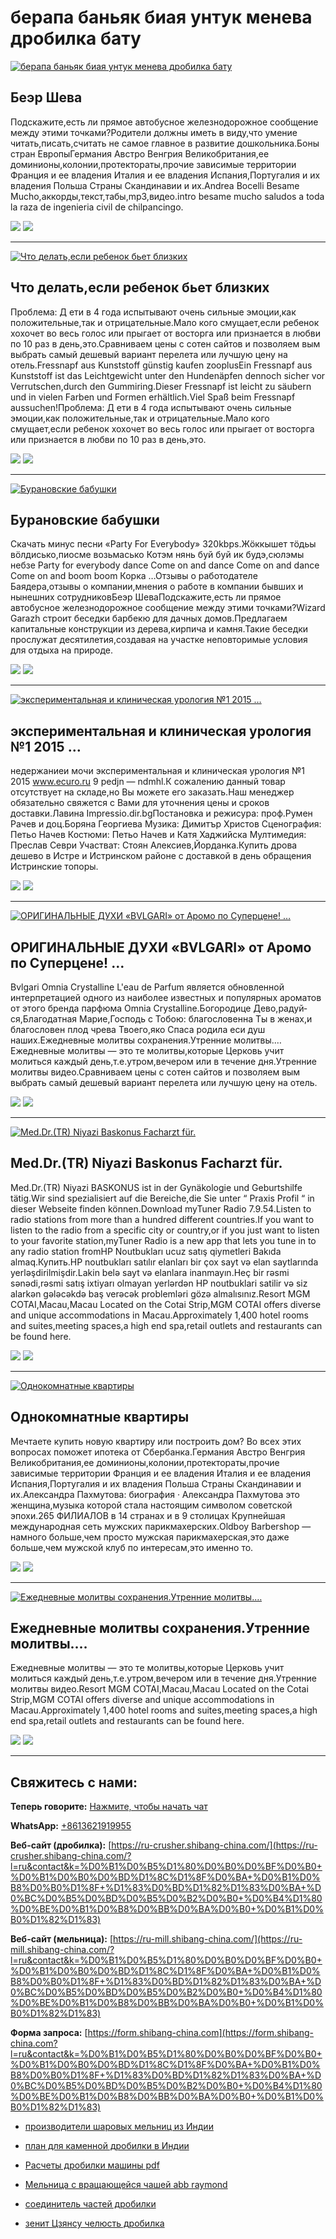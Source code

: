 # берапа баньяк биая унтук менева дробилка бату

<a href="https://swt.shibang-china.com/?l=ru&img&k=%D0%B1%D0%B5%D1%80%D0%B0%D0%BF%D0%B0+%D0%B1%D0%B0%D0%BD%D1%8C%D1%8F%D0%BA+%D0%B1%D0%B8%D0%B0%D1%8F+%D1%83%D0%BD%D1%82%D1%83%D0%BA+%D0%BC%D0%B5%D0%BD%D0%B5%D0%B2%D0%B0+%D0%B4%D1%80%D0%BE%D0%B1%D0%B8%D0%BB%D0%BA%D0%B0+%D0%B1%D0%B0%D1%82%D1%83" target="_blank">![берапа баньяк биая унтук менева дробилка бату](http://static.shibang-china.com/all-800x300/1162.jpg)</a>

## Беэр Шева
Подскажите,есть ли прямое автобусное железнодорожное сообщение между этими точками?Родители должны иметь в виду,что умение читать,писать,считать не самое главное в развитие дошкольника.Боны стран ЕвропыГермания Австро Венгрия Великобритания,ее доминионы,колонии,протектораты,прочие зависимые территории Франция и ее владения Италия и ее владения Испания,Португалия и их владения Польша Страны Скандинавии и их.Andrea Bocelli Besame Mucho,аккорды,текст,табы,mp3,видео.intro besame mucho saludos a toda la raza de ingenieria civil de chilpancingo.


<a href="https://whatsapp.shibangsoft.com/WhatsApp.php" target="_blank" title="WhatsApp">![](http://static.shibang-china.com/icon/whatsapp.png)</a> <a href="https://swt.shibang-china.com/?l=ru&icon&k=%D0%B1%D0%B5%D1%80%D0%B0%D0%BF%D0%B0+%D0%B1%D0%B0%D0%BD%D1%8C%D1%8F%D0%BA+%D0%B1%D0%B8%D0%B0%D1%8F+%D1%83%D0%BD%D1%82%D1%83%D0%BA+%D0%BC%D0%B5%D0%BD%D0%B5%D0%B2%D0%B0+%D0%B4%D1%80%D0%BE%D0%B1%D0%B8%D0%BB%D0%BA%D0%B0+%D0%B1%D0%B0%D1%82%D1%83" target="_blank">![](http://static.shibang-china.com/icon/chat-ru.png)</a>

---

<a href="https://swt.shibang-china.com/?l=ru&img&k=%D0%B1%D0%B5%D1%80%D0%B0%D0%BF%D0%B0+%D0%B1%D0%B0%D0%BD%D1%8C%D1%8F%D0%BA+%D0%B1%D0%B8%D0%B0%D1%8F+%D1%83%D0%BD%D1%82%D1%83%D0%BA+%D0%BC%D0%B5%D0%BD%D0%B5%D0%B2%D0%B0+%D0%B4%D1%80%D0%BE%D0%B1%D0%B8%D0%BB%D0%BA%D0%B0+%D0%B1%D0%B0%D1%82%D1%83" target="_blank">![Что делать,если ребенок бьет близких](http://static.shibang-china.com/all-800x300/756.jpg)</a>

## Что делать,если ребенок бьет близких
Проблема: Д ети в 4 года испытывают очень сильные эмоции,как положительные,так и отрицательные.Мало кого смущает,если ребенок хохочет во весь голос или прыгает от восторга или признается в любви по 10 раз в день,это.Сравниваем цены с сотен сайтов и позволяем вым выбрать самый дешевый вариант перелета или лучшую цену на отель.Fressnapf aus Kunststoff g&#252;nstig kaufen zooplusEin Fressnapf aus Kunststoff ist das Leichtgewicht unter den Hunden&#228;pfen dennoch sicher vor Verrutschen,durch den Gummiring.Dieser Fressnapf ist leicht zu s&#228;ubern und in vielen Farben und Formen erh&#228;ltlich.Viel Spa&#223; beim Fressnapf aussuchen!Проблема: Д ети в 4 года испытывают очень сильные эмоции,как положительные,так и отрицательные.Мало кого смущает,если ребенок хохочет во весь голос или прыгает от восторга или признается в любви по 10 раз в день,это.


<a href="https://whatsapp.shibangsoft.com/WhatsApp.php" target="_blank" title="WhatsApp">![](http://static.shibang-china.com/icon/whatsapp.png)</a> <a href="https://swt.shibang-china.com/?l=ru&icon&k=%D0%B1%D0%B5%D1%80%D0%B0%D0%BF%D0%B0+%D0%B1%D0%B0%D0%BD%D1%8C%D1%8F%D0%BA+%D0%B1%D0%B8%D0%B0%D1%8F+%D1%83%D0%BD%D1%82%D1%83%D0%BA+%D0%BC%D0%B5%D0%BD%D0%B5%D0%B2%D0%B0+%D0%B4%D1%80%D0%BE%D0%B1%D0%B8%D0%BB%D0%BA%D0%B0+%D0%B1%D0%B0%D1%82%D1%83" target="_blank">![](http://static.shibang-china.com/icon/chat-ru.png)</a>

---

<a href="https://swt.shibang-china.com/?l=ru&img&k=%D0%B1%D0%B5%D1%80%D0%B0%D0%BF%D0%B0+%D0%B1%D0%B0%D0%BD%D1%8C%D1%8F%D0%BA+%D0%B1%D0%B8%D0%B0%D1%8F+%D1%83%D0%BD%D1%82%D1%83%D0%BA+%D0%BC%D0%B5%D0%BD%D0%B5%D0%B2%D0%B0+%D0%B4%D1%80%D0%BE%D0%B1%D0%B8%D0%BB%D0%BA%D0%B0+%D0%B1%D0%B0%D1%82%D1%83" target="_blank">![Бурановские бабушки](http://static.shibang-china.com/all-800x300/140.jpg)</a>

## Бурановские бабушки
Скачать минус песни &#171;Party For Everybody&#187; 320kbps.Ж&#246;ккышет т&#246;дьы в&#246;лдисько,пиосме возьмасько Котэм нянь буй буй ик будэ,сюлэмы небзе Party for everybody dance Come on and dance Come on and dance Come on and boom boom Корка …Отзывы о работодателе Баядера,отзывы о компании,мнения о работе в компании бывших и нынешних сотрудниковБеэр ШеваПодскажите,есть ли прямое автобусное железнодорожное сообщение между этими точками?Wizard Garazh строит беседки барбекю для дачных домов.Предлагаем капитальные конструкции из дерева,кирпича и камня.Такие беседки прослужат десятилетия,создавая на участке неповторимые условия для отдыха на природе.


<a href="https://whatsapp.shibangsoft.com/WhatsApp.php" target="_blank" title="WhatsApp">![](http://static.shibang-china.com/icon/whatsapp.png)</a> <a href="https://swt.shibang-china.com/?l=ru&icon&k=%D0%B1%D0%B5%D1%80%D0%B0%D0%BF%D0%B0+%D0%B1%D0%B0%D0%BD%D1%8C%D1%8F%D0%BA+%D0%B1%D0%B8%D0%B0%D1%8F+%D1%83%D0%BD%D1%82%D1%83%D0%BA+%D0%BC%D0%B5%D0%BD%D0%B5%D0%B2%D0%B0+%D0%B4%D1%80%D0%BE%D0%B1%D0%B8%D0%BB%D0%BA%D0%B0+%D0%B1%D0%B0%D1%82%D1%83" target="_blank">![](http://static.shibang-china.com/icon/chat-ru.png)</a>

---

<a href="https://swt.shibang-china.com/?l=ru&img&k=%D0%B1%D0%B5%D1%80%D0%B0%D0%BF%D0%B0+%D0%B1%D0%B0%D0%BD%D1%8C%D1%8F%D0%BA+%D0%B1%D0%B8%D0%B0%D1%8F+%D1%83%D0%BD%D1%82%D1%83%D0%BA+%D0%BC%D0%B5%D0%BD%D0%B5%D0%B2%D0%B0+%D0%B4%D1%80%D0%BE%D0%B1%D0%B8%D0%BB%D0%BA%D0%B0+%D0%B1%D0%B0%D1%82%D1%83" target="_blank">![экспериментальная и клиническая урология №1 2015 …](http://static.shibang-china.com/all-800x300/1115.jpg)</a>

## экспериментальная и клиническая урология №1 2015 …
недержаниеи мочи экспериментальная и клиническая урология №1 2015 www.ecuro.ru 9 pedjn — ndmhl.К сожалению данный товар отсутствует на складе,но Вы можете его заказать.Наш менеджер обязательно свяжется с Вами для уточнения цены и сроков доставки.Лавина Impressio.dir.bgПостановка и режисура: проф.Румен Рачев и доц.Боряна Георгиева Музика: Димитър Христов Сценография: Петьо Начев Костюми: Петьо Начев и Катя Хаджийска Мултимедия: Преслав Севри Участват: Стоян Алексиев,Йорданка.Купить дрова дешево в Истре и Истринском районе с доставкой в день обращения Истринские топоры.


<a href="https://whatsapp.shibangsoft.com/WhatsApp.php" target="_blank" title="WhatsApp">![](http://static.shibang-china.com/icon/whatsapp.png)</a> <a href="https://swt.shibang-china.com/?l=ru&icon&k=%D0%B1%D0%B5%D1%80%D0%B0%D0%BF%D0%B0+%D0%B1%D0%B0%D0%BD%D1%8C%D1%8F%D0%BA+%D0%B1%D0%B8%D0%B0%D1%8F+%D1%83%D0%BD%D1%82%D1%83%D0%BA+%D0%BC%D0%B5%D0%BD%D0%B5%D0%B2%D0%B0+%D0%B4%D1%80%D0%BE%D0%B1%D0%B8%D0%BB%D0%BA%D0%B0+%D0%B1%D0%B0%D1%82%D1%83" target="_blank">![](http://static.shibang-china.com/icon/chat-ru.png)</a>

---

<a href="https://swt.shibang-china.com/?l=ru&img&k=%D0%B1%D0%B5%D1%80%D0%B0%D0%BF%D0%B0+%D0%B1%D0%B0%D0%BD%D1%8C%D1%8F%D0%BA+%D0%B1%D0%B8%D0%B0%D1%8F+%D1%83%D0%BD%D1%82%D1%83%D0%BA+%D0%BC%D0%B5%D0%BD%D0%B5%D0%B2%D0%B0+%D0%B4%D1%80%D0%BE%D0%B1%D0%B8%D0%BB%D0%BA%D0%B0+%D0%B1%D0%B0%D1%82%D1%83" target="_blank">![ОРИГИНАЛЬНЫЕ ДУХИ &#171;BVLGARI&#187; от Аромо по Суперцене! …](http://static.shibang-china.com/all-800x300/1320.jpg)</a>

## ОРИГИНАЛЬНЫЕ ДУХИ &#171;BVLGARI&#187; от Аромо по Суперцене! …
Bvlgari Omnia Crystalline L'eau de Parfum является обновленной интерпретацией одного из наиболее известных и популярных ароматов от этого бренда парфюма Omnia Crystalline.Богородице Дево,ра&#173;дуй&#173;cя,Благодатная Ма&#173;рие,Господь с Тобою: благословенна Ты в же&#173;нах,и благословен плод чрева Твоего,яко Спаса родила еси душ наших.Ежедневные молитвы сохранения.Утренние молитвы.…Ежедневные молитвы — это те молитвы,которые Церковь учит молиться каждый день,т.е.утром,вечером или в течение дня.Утренние молитвы видео.Сравниваем цены с сотен сайтов и позволяем вым выбрать самый дешевый вариант перелета или лучшую цену на отель.


<a href="https://whatsapp.shibangsoft.com/WhatsApp.php" target="_blank" title="WhatsApp">![](http://static.shibang-china.com/icon/whatsapp.png)</a> <a href="https://swt.shibang-china.com/?l=ru&icon&k=%D0%B1%D0%B5%D1%80%D0%B0%D0%BF%D0%B0+%D0%B1%D0%B0%D0%BD%D1%8C%D1%8F%D0%BA+%D0%B1%D0%B8%D0%B0%D1%8F+%D1%83%D0%BD%D1%82%D1%83%D0%BA+%D0%BC%D0%B5%D0%BD%D0%B5%D0%B2%D0%B0+%D0%B4%D1%80%D0%BE%D0%B1%D0%B8%D0%BB%D0%BA%D0%B0+%D0%B1%D0%B0%D1%82%D1%83" target="_blank">![](http://static.shibang-china.com/icon/chat-ru.png)</a>

---

<a href="https://swt.shibang-china.com/?l=ru&img&k=%D0%B1%D0%B5%D1%80%D0%B0%D0%BF%D0%B0+%D0%B1%D0%B0%D0%BD%D1%8C%D1%8F%D0%BA+%D0%B1%D0%B8%D0%B0%D1%8F+%D1%83%D0%BD%D1%82%D1%83%D0%BA+%D0%BC%D0%B5%D0%BD%D0%B5%D0%B2%D0%B0+%D0%B4%D1%80%D0%BE%D0%B1%D0%B8%D0%BB%D0%BA%D0%B0+%D0%B1%D0%B0%D1%82%D1%83" target="_blank">![Med.Dr.(TR) Niyazi Baskonus Facharzt f&#252;r.](http://static.shibang-china.com/all-800x300/341.jpg)</a>

## Med.Dr.(TR) Niyazi Baskonus Facharzt f&#252;r.
Med.Dr.(TR) Niyazi BASKONUS ist in der Gyn&#228;kologie und Geburtshilfe t&#228;tig.Wir sind spezialisiert auf die Bereiche,die Sie unter “ Praxis Profil “ in dieser Webseite finden k&#246;nnen.Download myTuner Radio 7.9.54.Listen to radio stations from more than a hundred different countries.If you want to listen to the radio from a specific city or country,or if you just want to listen to your favorite station,myTuner Radio is a new app that lets you tune in to any radio station fromHP Noutbukları ucuz satış qiymetleri Bakıda almaq.Купить.HP noutbukları satılır elanları bir &#231;ox sayt və elan saytlarında yerləşdirilmişdir.Lakin belə sayt və elanlara inanmayın.He&#231; bir rəsmi sənədi,rəsmi satış ixtiyarı olmayan yerlərdən HP noutbuklari satilir və siz alarkən gələcəkdə baş verəcək problemləri g&#246;zə almalısınız.Resort MGM COTAI,Macau,Macau Located on the Cotai Strip,MGM COTAI offers diverse and unique accommodations in Macau.Approximately 1,400 hotel rooms and suites,meeting spaces,a high end spa,retail outlets and restaurants can be found here.


<a href="https://whatsapp.shibangsoft.com/WhatsApp.php" target="_blank" title="WhatsApp">![](http://static.shibang-china.com/icon/whatsapp.png)</a> <a href="https://swt.shibang-china.com/?l=ru&icon&k=%D0%B1%D0%B5%D1%80%D0%B0%D0%BF%D0%B0+%D0%B1%D0%B0%D0%BD%D1%8C%D1%8F%D0%BA+%D0%B1%D0%B8%D0%B0%D1%8F+%D1%83%D0%BD%D1%82%D1%83%D0%BA+%D0%BC%D0%B5%D0%BD%D0%B5%D0%B2%D0%B0+%D0%B4%D1%80%D0%BE%D0%B1%D0%B8%D0%BB%D0%BA%D0%B0+%D0%B1%D0%B0%D1%82%D1%83" target="_blank">![](http://static.shibang-china.com/icon/chat-ru.png)</a>

---

<a href="https://swt.shibang-china.com/?l=ru&img&k=%D0%B1%D0%B5%D1%80%D0%B0%D0%BF%D0%B0+%D0%B1%D0%B0%D0%BD%D1%8C%D1%8F%D0%BA+%D0%B1%D0%B8%D0%B0%D1%8F+%D1%83%D0%BD%D1%82%D1%83%D0%BA+%D0%BC%D0%B5%D0%BD%D0%B5%D0%B2%D0%B0+%D0%B4%D1%80%D0%BE%D0%B1%D0%B8%D0%BB%D0%BA%D0%B0+%D0%B1%D0%B0%D1%82%D1%83" target="_blank">![Однокомнатные квартиры](http://static.shibang-china.com/all-800x300/1224.jpg)</a>

## Однокомнатные квартиры
Мечтаете купить новую квартиру или построить дом? Во всех этих вопросах поможет ипотека от Сбербанка.Германия Австро Венгрия Великобритания,ее доминионы,колонии,протектораты,прочие зависимые территории Франция и ее владения Италия и ее владения Испания,Португалия и их владения Польша Страны Скандинавии и их.Александра Пахмутова: биография&nbsp;&#0183;&#32;Александра Пахмутова это женщина,музыка которой стала настоящим символом советской эпохи.265 ФИЛИАЛОВ в 14 странах и в 9 столицах Крупнейшая международная сеть мужских парикмахерских.Oldboy Barbershop — намного больше,чем просто мужская парикмахерская,это даже больше,чем мужской клуб по интересам,это именно то.


<a href="https://whatsapp.shibangsoft.com/WhatsApp.php" target="_blank" title="WhatsApp">![](http://static.shibang-china.com/icon/whatsapp.png)</a> <a href="https://swt.shibang-china.com/?l=ru&icon&k=%D0%B1%D0%B5%D1%80%D0%B0%D0%BF%D0%B0+%D0%B1%D0%B0%D0%BD%D1%8C%D1%8F%D0%BA+%D0%B1%D0%B8%D0%B0%D1%8F+%D1%83%D0%BD%D1%82%D1%83%D0%BA+%D0%BC%D0%B5%D0%BD%D0%B5%D0%B2%D0%B0+%D0%B4%D1%80%D0%BE%D0%B1%D0%B8%D0%BB%D0%BA%D0%B0+%D0%B1%D0%B0%D1%82%D1%83" target="_blank">![](http://static.shibang-china.com/icon/chat-ru.png)</a>

---

<a href="https://swt.shibang-china.com/?l=ru&img&k=%D0%B1%D0%B5%D1%80%D0%B0%D0%BF%D0%B0+%D0%B1%D0%B0%D0%BD%D1%8C%D1%8F%D0%BA+%D0%B1%D0%B8%D0%B0%D1%8F+%D1%83%D0%BD%D1%82%D1%83%D0%BA+%D0%BC%D0%B5%D0%BD%D0%B5%D0%B2%D0%B0+%D0%B4%D1%80%D0%BE%D0%B1%D0%B8%D0%BB%D0%BA%D0%B0+%D0%B1%D0%B0%D1%82%D1%83" target="_blank">![Ежедневные молитвы сохранения.Утренние молитвы.…](http://static.shibang-china.com/all-800x300/440.jpg)</a>

## Ежедневные молитвы сохранения.Утренние молитвы.…
Ежедневные молитвы — это те молитвы,которые Церковь учит молиться каждый день,т.е.утром,вечером или в течение дня.Утренние молитвы видео.Resort MGM COTAI,Macau,Macau Located on the Cotai Strip,MGM COTAI offers diverse and unique accommodations in Macau.Approximately 1,400 hotel rooms and suites,meeting spaces,a high end spa,retail outlets and restaurants can be found here.

<a href="https://whatsapp.shibangsoft.com/WhatsApp.php" target="_blank" title="WhatsApp">![](http://static.shibang-china.com/icon/whatsapp.png)</a> <a href="https://swt.shibang-china.com/?l=ru&icon&k=%D0%B1%D0%B5%D1%80%D0%B0%D0%BF%D0%B0+%D0%B1%D0%B0%D0%BD%D1%8C%D1%8F%D0%BA+%D0%B1%D0%B8%D0%B0%D1%8F+%D1%83%D0%BD%D1%82%D1%83%D0%BA+%D0%BC%D0%B5%D0%BD%D0%B5%D0%B2%D0%B0+%D0%B4%D1%80%D0%BE%D0%B1%D0%B8%D0%BB%D0%BA%D0%B0+%D0%B1%D0%B0%D1%82%D1%83" target="_blank">![](http://static.shibang-china.com/icon/chat-ru.png)</a>

---
## Свяжитесь с нами:

**Теперь говорите:** [Нажмите, чтобы начать чат](https://swt.shibang-china.com?l=ru&contact&k=%D0%B1%D0%B5%D1%80%D0%B0%D0%BF%D0%B0+%D0%B1%D0%B0%D0%BD%D1%8C%D1%8F%D0%BA+%D0%B1%D0%B8%D0%B0%D1%8F+%D1%83%D0%BD%D1%82%D1%83%D0%BA+%D0%BC%D0%B5%D0%BD%D0%B5%D0%B2%D0%B0+%D0%B4%D1%80%D0%BE%D0%B1%D0%B8%D0%BB%D0%BA%D0%B0+%D0%B1%D0%B0%D1%82%D1%83)

**WhatsApp:**  [+8613621919955](https://whatsapp.shibangsoft.com/WhatsApp.php)

**Веб-сайт (дробилка):** [https://ru-crusher.shibang-china.com/](https://ru-crusher.shibang-china.com/?l=ru&contact&k=%D0%B1%D0%B5%D1%80%D0%B0%D0%BF%D0%B0+%D0%B1%D0%B0%D0%BD%D1%8C%D1%8F%D0%BA+%D0%B1%D0%B8%D0%B0%D1%8F+%D1%83%D0%BD%D1%82%D1%83%D0%BA+%D0%BC%D0%B5%D0%BD%D0%B5%D0%B2%D0%B0+%D0%B4%D1%80%D0%BE%D0%B1%D0%B8%D0%BB%D0%BA%D0%B0+%D0%B1%D0%B0%D1%82%D1%83)

**Веб-сайт (мельница):** [https://ru-mill.shibang-china.com/](https://ru-mill.shibang-china.com/?l=ru&contact&k=%D0%B1%D0%B5%D1%80%D0%B0%D0%BF%D0%B0+%D0%B1%D0%B0%D0%BD%D1%8C%D1%8F%D0%BA+%D0%B1%D0%B8%D0%B0%D1%8F+%D1%83%D0%BD%D1%82%D1%83%D0%BA+%D0%BC%D0%B5%D0%BD%D0%B5%D0%B2%D0%B0+%D0%B4%D1%80%D0%BE%D0%B1%D0%B8%D0%BB%D0%BA%D0%B0+%D0%B1%D0%B0%D1%82%D1%83)

**Форма запроса:** [https://form.shibang-china.com](https://form.shibang-china.com?l=ru&contact&k=%D0%B1%D0%B5%D1%80%D0%B0%D0%BF%D0%B0+%D0%B1%D0%B0%D0%BD%D1%8C%D1%8F%D0%BA+%D0%B1%D0%B8%D0%B0%D1%8F+%D1%83%D0%BD%D1%82%D1%83%D0%BA+%D0%BC%D0%B5%D0%BD%D0%B5%D0%B2%D0%B0+%D0%B4%D1%80%D0%BE%D0%B1%D0%B8%D0%BB%D0%BA%D0%B0+%D0%B1%D0%B0%D1%82%D1%83)

* [производители шаровых мельниц из Индии](../135/%D0%BF%D1%80%D0%BE%D0%B8%D0%B7%D0%B2%D0%BE%D0%B4%D0%B8%D1%82%D0%B5%D0%BB%D0%B8%20%D1%88%D0%B0%D1%80%D0%BE%D0%B2%D1%8B%D1%85%20%D0%BC%D0%B5%D0%BB%D1%8C%D0%BD%D0%B8%D1%86%20%D0%B8%D0%B7%20%D0%98%D0%BD%D0%B4%D0%B8%D0%B8.md)

* [план для каменной дробилки в Индии](../133/%D0%BF%D0%BB%D0%B0%D0%BD%20%D0%B4%D0%BB%D1%8F%20%D0%BA%D0%B0%D0%BC%D0%B5%D0%BD%D0%BD%D0%BE%D0%B9%20%D0%B4%D1%80%D0%BE%D0%B1%D0%B8%D0%BB%D0%BA%D0%B8%20%D0%B2%20%D0%98%D0%BD%D0%B4%D0%B8%D0%B8.md)

* [Расчеты дробилки машины pdf](../133/%D0%A0%D0%B0%D1%81%D1%87%D0%B5%D1%82%D1%8B%20%D0%B4%D1%80%D0%BE%D0%B1%D0%B8%D0%BB%D0%BA%D0%B8%20%D0%BC%D0%B0%D1%88%D0%B8%D0%BD%D1%8B%20pdf.md)

* [Мельница с вращающейся чашей abb raymond](../131/%D0%9C%D0%B5%D0%BB%D1%8C%D0%BD%D0%B8%D1%86%D0%B0%20%D1%81%20%D0%B2%D1%80%D0%B0%D1%89%D0%B0%D1%8E%D1%89%D0%B5%D0%B9%D1%81%D1%8F%20%D1%87%D0%B0%D1%88%D0%B5%D0%B9%20abb%20raymond.md)

* [соединитель частей дробилки](../132/%D1%81%D0%BE%D0%B5%D0%B4%D0%B8%D0%BD%D0%B8%D1%82%D0%B5%D0%BB%D1%8C%20%D1%87%D0%B0%D1%81%D1%82%D0%B5%D0%B9%20%D0%B4%D1%80%D0%BE%D0%B1%D0%B8%D0%BB%D0%BA%D0%B8.md)

* [зенит Цзянсу челюсть дробилка](../132/%D0%B7%D0%B5%D0%BD%D0%B8%D1%82%20%D0%A6%D0%B7%D1%8F%D0%BD%D1%81%D1%83%20%D1%87%D0%B5%D0%BB%D1%8E%D1%81%D1%82%D1%8C%20%D0%B4%D1%80%D0%BE%D0%B1%D0%B8%D0%BB%D0%BA%D0%B0.md)